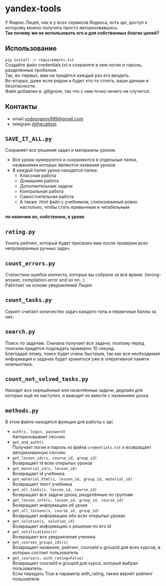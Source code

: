 # yandex-tools

У Яндекс.Лицея, как и у всех сервисов Яндекса, есть api, доступ к которому можно получить просто авторизовавшись.  
**Так почему же не использовать его и для собственных благих целей?**

## Использование

`pip install -r requirements.txt`  
Создайте файл credentials.txt и сохраните в нем логин и пароль, разделённые пробелом.  
Так, во-первых, вам не придётся каждый раз его вводить.  
Во-вторых, даже если рядом и будет кто-то стоять, ваши данные в безопасности.  
Файл добавлен в .gitignore, так что с ним точно ничего не случится.

## Контакты

* email vodopyanov999@gmail.com
* telegram [@thecattest](https://telegram.im/@thecattest)

## `SAVE_IT_ALL.py`

Сохраняет все решения задач и материалы уроков.

* Все уроки нумеруются и сохраняются в отдельные папки, названиями которых являются названия уроков
* В каждой папке урока находятся папки:
	* Классная работа
	* Домашняя работа
	* Дополнительные задачи
	* Контрольная работа
	* Самостоятельная работа
	* А также .html файл с учебником, стилизованный ровно настолько, чтобы стать привычным и читабельным

**по наличию их, собственно, в уроке**

## `rating.py`

Узнать рейтинг, который будет присвоен вам после проверки всех непроверенных ручных задач.

## `count_errors.py`

Статистика ошибок контеста, которые вы собрали за всё время. (wrong-answer, compilation-error and so on...)  
Работает на основе уведомлений Лицея.

## `count_tasks.py`

Скрипт считает количество задач каждого типа и первичные баллы за них.

## `search.py`

Поиск по задачам. Сначала получает все задачи, поэтому перед поиском придётся подождать примерно 10 секунд.  
Благодаря этому, поиск будет очень быстрым, так как вся необходимая информация о задачах будет храниться уже в
оперативной памяти компьютера.

## `count_not_solved_tasks.py`

Находит все нерешённые или незачтённые задачи, дедлайн для которых ещё не наступил, и выводит их вместе с названием
урока.

## `methods.py`

В этом файле находятся функции для работы с api.

* `auth(s, login, password)`  
  Авторизовывает сессию
* `get_and_auth()`  
  Получает логин и пароль из файла `credentials.txt` и возвращает авторизованную сессию
* `get_lesson_ids(s, course_id, group_id)`  
  Возвращает id всех открытых уроков
* `get_material_id(s, lesson_id)`  
  Возвращает id учебника
* `get_material_html(s, lesson_id, group_id, material_id)`  
  Возвращает текст учебника
* `get_all_tasks(s, lesson_id, course_id)`  
  Возвращает все задачи урока, разделённые по группам
* `get_lesson_info(s, lesson_id, group_id, course_id)`  
  Возвращает информацию об уроке
* `get_all_lessons(s, course_id, group_id)`  
  Возвращает информацию обо всех открытых уроках
* `get_solution(s, solution_id)`  
  Возвращает информацию о решении по его id
* `get_notifications(s)`  
  Возвращает все уведомления ученика
* `get_courses_groups_ids(s)`  
  Возвращает название, рейтинг, courseId и groupId для всех курсов, в которых состоит пользователь
* `get_course(s, with_rating=False)`  
  Возвращает courseId и groupId для курса, который выбрал пользователь.  
  Если передать True в параметр with_rating, также вернёт рейтинг пользовтеля
